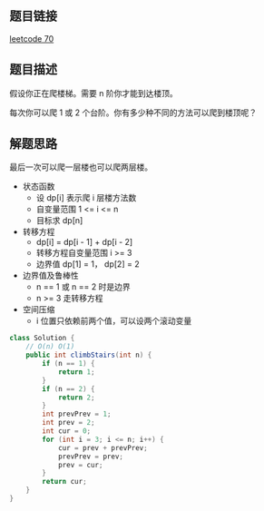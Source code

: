 ## 题目链接

[leetcode 70](https://leetcode.cn/problems/climbing-stairs/)  

## 题目描述

假设你正在爬楼梯。需要 n 阶你才能到达楼顶。  

每次你可以爬 1 或 2 个台阶。你有多少种不同的方法可以爬到楼顶呢？

## 解题思路  

最后一次可以爬一层楼也可以爬两层楼。  

- 状态函数
  - 设 dp[i] 表示爬 i 层楼方法数
  - 自变量范围 1 <= i <= n
  - 目标求 dp[n]
- 转移方程
  - dp[i] = dp[i - 1] + dp[i - 2]
  - 转移方程自变量范围 i >= 3
  - 边界值 dp[1] = 1， dp[2] = 2
- 边界值及鲁棒性
  - n == 1 或 n == 2 时是边界
  - n >= 3 走转移方程
- 空间压缩
  - i 位置只依赖前两个值，可以设两个滚动变量


```java
class Solution {
    // O(n) O(1)
    public int climbStairs(int n) {
        if (n == 1) {
            return 1;
        }
        if (n == 2) {
            return 2;
        }
        int prevPrev = 1;
        int prev = 2;
        int cur = 0;
        for (int i = 3; i <= n; i++) {
            cur = prev + prevPrev;
            prevPrev = prev;
            prev = cur;
        }
        return cur;
    }
}
```



